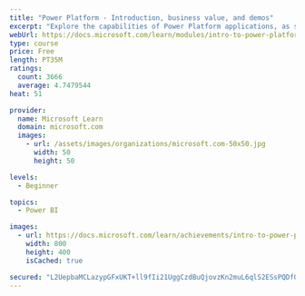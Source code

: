 ```yaml
---
title: "Power Platform - Introduction, business value, and demos"
excerpt: "Explore the capabilities of Power Platform applications, as seen in demonstrations and customer case studies."
webUrl: https://docs.microsoft.com/learn/modules/intro-to-power-platform-mba/
type: course
price: Free
length: PT35M
ratings:
  count: 3666
  average: 4.7479544
heat: 51

provider:
  name: Microsoft Learn
  domain: microsoft.com
  images:
    - url: /assets/images/organizations/microsoft.com-50x50.jpg
      width: 50
      height: 50

levels:
  - Beginner

topics:
  - Power BI

images:
  - url: https://docs.microsoft.com/learn/achievements/intro-to-power-platform-social.png
    width: 800
    height: 400
    isCached: true

secured: "L2UepbaMCLazypGFxUKT+ll9fIi21UggCzdBuQjovzKn2muL6qlS2ESsPQDfQ4x+skA+CDcEmTu+0ug1csh4BYxn/YjGY+ESPppU7xBVvR0+qcU9VlMv4Hx9KMCf3kzH75ot8fXBN8ujlz2g5+3yCZfuINnC5pae/DazbRwBTW6YCM+9Kum4y72yy3jqDgpYVzPn0B+JdVhYSllKQFc7BfXaaSiFTDBxatN/+eLu6Ttl0fHamdt+y3l8KO93CcPnudYuEtG/cEAl7qW9RyjtFbriMLAYm7YkqnTzUSOq29OmHhgjIbCpCDm1s8fSSxmLWi9IwRUlm6C2Mf+52RU+q5Ikz0IcPfgCOu05Qufq04p28MJTUrNn+F/Gv51jJWsipgmYn7thUk+Flj4n04jqFh60rxnb+YuxVv9LznDaP2I=;V3fjOa0MpFc+GTQu1rjNtw=="
---
```


